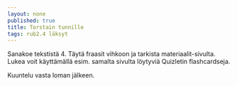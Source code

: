 ```yaml
---
layout: none
published: true
title: Torstain tunnille
tags: rub2.4 läksyt
---
```

Sanakoe tekstistä 4. Täytä fraasit vihkoon ja tarkista materiaalit-sivulta. Lukea voit käyttämällä esim. samalta sivulta löytyviä Quizletin flashcardseja.

Kuuntelu vasta loman jälkeen.
